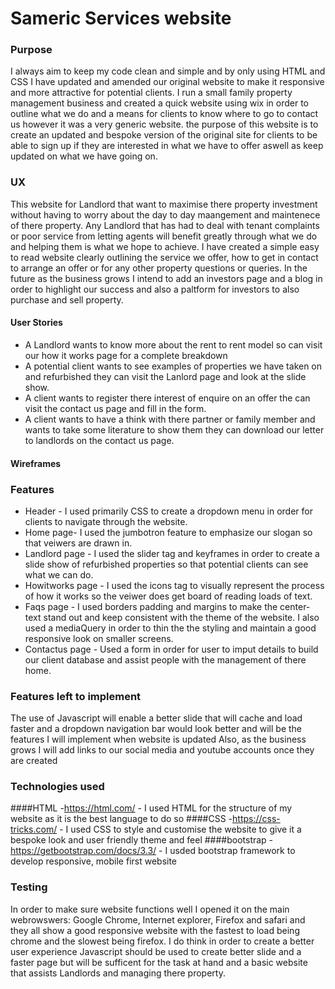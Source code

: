 # Sameric Services website


### Purpose
I always aim to keep my code clean and simple and by only using HTML and CSS I have updated and amended our original website to make it responsive and more attractive for potential clients.
I run a small family property management business and created a quick website using wix in order to outline what we do and a means for clients to know where to go to contact us however it was a very generic website.
the purpose of this website is to create an updated and bespoke version of the original site for clients to be able to sign up if they are interested in what we have to offer aswell as keep updated on what we have going on.


### UX
This website for Landlord that want to maximise there property investment without having to worry about the day to day maangement and maintenece of there property.
Any Landlord that has had to deal with tenant complaints or poor service from letting agents will benefit greatly through what we do and helping them is what we hope to achieve.
I have created a simple easy to read website clearly outlining the service we offer, how to get in contact to arrange an offer or for any other property questions or queries.
In the future as the business grows I intend to add an investors page and a blog in order to highlight our success and also a paltform for investors to also purchase and sell property.

#### User Stories 
- A Landlord wants to know more about the rent to rent model so can visit our how it works page for a complete breakdown
- A potential client wants to see examples of properties we have taken on and refurbished they can visit the Lanlord page and look at the slide show.
- A client wants to register there interest of enquire on an offer the can visit the contact us page and fill in the form.
- A client wants to have a think with there partner or family member and wants to take some literature to show them they can download our letter to landlords on the 
contact us page.

#### Wireframes 


### Features
- Header - I used  primarily CSS to create a dropdown menu in order for clients to navigate through the website.
- Home page- I used the jumbotron feature to emphasize our slogan so that veiwers are drawn in.
- Landlord page - I used the slider tag and keyframes in order to create a slide show of refurbished properties so that potential clients can see what we can do.
- Howitworks page - I used the icons tag to visually represent the process of how it works so the veiwer does get board of reading loads of text.
- Faqs page - I used borders padding and margins to make the center-text stand out and keep consistent with the theme of the website. I also used a mediaQuery in order to thin the the styling and maintain a good responsive look on smaller screens.
- Contactus page - Used a form in order for user to imput details to build our client database and assist people with the management of there home.


### Features left to implement 
The use of Javascript will enable a better slide that will cache and load faster and a dropdown navigation bar would look better and will be the features I will implement when website is updated 
Also, as the business grows I will add links to our social media and youtube accounts once they are created


### Technologies used
####HTML -https://html.com/ - I used HTML for the structure of my website as it is the best language to do so
####CSS -https://css-tricks.com/ - I used CSS to style and customise the website to give it a bespoke look and user friendly theme and feel 
####bootstrap -https://getbootstrap.com/docs/3.3/ - I usded bootstrap framework to develop responsive, mobile first website


### Testing 
In order to make sure website functions well I opened it on the main webrowswers: Google Chrome, Internet explorer, Firefox and safari and they all show a good responsive website with the fastest to load being chrome and the slowest being firefox.
I do think in order to create a better user experience Javascript should be used to create better slide and a faster page but will be sufficent for the task at hand and a basic website that assists Landlords and managing there property.

